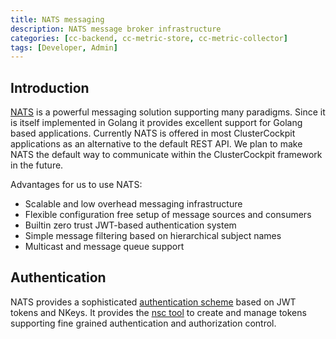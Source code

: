 ```yaml
---
title: NATS messaging
description: NATS message broker infrastructure
categories: [cc-backend, cc-metric-store, cc-metric-collector]
tags: [Developer, Admin]
---
```


## Introduction

[NATS](https://docs.nats.io/) is a powerful messaging solution supporting many
paradigms. Since it is itself implemented in Golang it provides excellent
support for Golang based applications. Currently NATS is offered in most
ClusterCockpit applications as an alternative to the default REST API.
We plan to make NATS the default way to communicate within the ClusterCockpit
framework in the future.

Advantages for us to use NATS:

- Scalable and low overhead messaging infrastructure
- Flexible configuration free setup of message sources and consumers
- Builtin zero trust JWT-based authentication system
- Simple message filtering based on hierarchical subject names
- Multicast and message queue support

## Authentication

NATS provides a sophisticated [authentication scheme](https://docs.nats.io/running-a-nats-service/configuration/securing_nats/auth_intro/jwt) based on JWT tokens and NKeys.
It provides the [nsc tool](https://docs.nats.io/using-nats/nats-tools/nsc) to
create and manage tokens supporting fine grained authentication and
authorization control.
